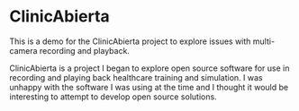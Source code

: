# ClinicAbierta
This is a demo for the ClinicAbierta project to explore issues with multi-camera recording and playback.

ClinicAbierta is a project I began to explore open source software for use in recording and playing back healthcare training and 
simulation.  I was unhappy with the  software I was using at the time and I thought it would be interesting to attempt to develop open source solutions.
